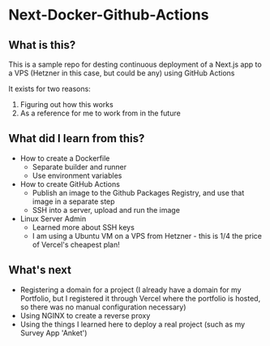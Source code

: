 # Next-Docker-Github-Actions

## What is this?
This is a sample repo for desting continuous deployment of a Next.js app to a VPS (Hetzner in this case, but could be any) using GitHub Actions

It exists for two reasons:
1. Figuring out how this works
2. As a reference for me to work from in the future

## What did I learn from this?
- How to create a Dockerfile
  - Separate builder and runner
  - Use environment variables
- How to create GitHub Actions
  - Publish an image to the Github Packages Registry, and use that image in a separate step
  - SSH into a server, upload and run the image
- Linux Server Admin
  - Learned more about SSH keys
  - I am using a Ubuntu VM on a VPS from Hetzner - this is 1/4 the price of Vercel's cheapest plan!

## What's next
- Registering a domain for a project (I already have a domain for my Portfolio, but I registered it through Vercel where the portfolio is hosted, so there was no manual configuration necessary)
- Using NGINX to create a reverse proxy
- Using the things I learned here to deploy a real project (such as my Survey App 'Anket')
